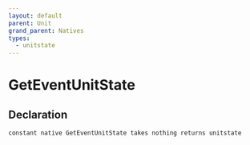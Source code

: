 ```yaml
---
layout: default
parent: Unit
grand_parent: Natives
types:
  - unitstate
---
```


# GetEventUnitState

## Declaration

```
constant native GetEventUnitState takes nothing returns unitstate
```
